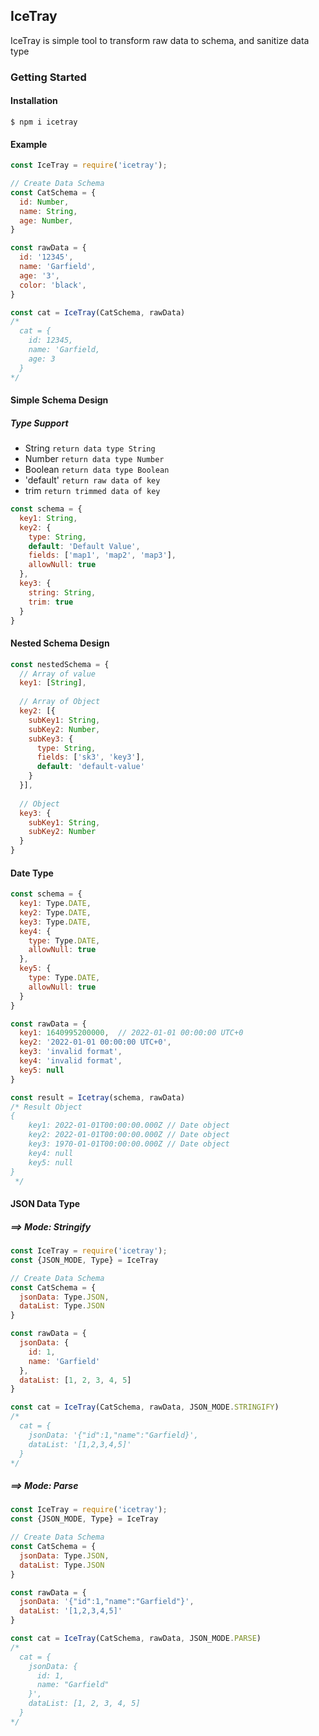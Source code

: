## IceTray
IceTray is simple tool to transform raw data to schema, and sanitize data type

### Getting Started

#### Installation
```
$ npm i icetray
```

#### Example
```js
const IceTray = require('icetray');

// Create Data Schema
const CatSchema = {
  id: Number,
  name: String,
  age: Number, 
}

const rawData = {
  id: '12345',
  name: 'Garfield',
  age: '3',
  color: 'black',
}

const cat = IceTray(CatSchema, rawData)
/* 
  cat = {
    id: 12345,
    name: 'Garfield,
    age: 3
  }
*/
```

#### Simple Schema Design
##### Type Support
- String `return data type String`
- Number `return data type Number`
- Boolean `return data type Boolean`
- 'default' `return raw data of key`
- trim `return trimmed data of key`
```js
const schema = {
  key1: String,
  key2: {
    type: String,
    default: 'Default Value',
    fields: ['map1', 'map2', 'map3'],
    allowNull: true
  },
  key3: {
    string: String,
    trim: true  
  }  
}
```

#### Nested Schema Design
```js
const nestedSchema = {
  // Array of value
  key1: [String],
  
  // Array of Object
  key2: [{
    subKey1: String,
    subKey2: Number,
    subKey3: {
      type: String,
      fields: ['sk3', 'key3'],
      default: 'default-value'
    }
  }],
  
  // Object
  key3: {
    subKey1: String,
    subKey2: Number
  }
}
```

#### Date Type
```js
const schema = {
  key1: Type.DATE,
  key2: Type.DATE,
  key3: Type.DATE,
  key4: {
    type: Type.DATE,
    allowNull: true
  },
  key5: {
    type: Type.DATE,
    allowNull: true
  }
}

const rawData = {
  key1: 1640995200000,  // 2022-01-01 00:00:00 UTC+0
  key2: '2022-01-01 00:00:00 UTC+0',
  key3: 'invalid format',
  key4: 'invalid format',
  key5: null
}

const result = Icetray(schema, rawData)
/* Result Object
{
    key1: 2022-01-01T00:00:00.000Z // Date object
    key2: 2022-01-01T00:00:00.000Z // Date object
    key3: 1970-01-01T00:00:00.000Z // Date object
    key4: null
    key5: null
}
 */
```

#### JSON Data Type
##### ==> Mode: Stringify
```js
const IceTray = require('icetray');
const {JSON_MODE, Type} = IceTray

// Create Data Schema
const CatSchema = {
  jsonData: Type.JSON,
  dataList: Type.JSON
}

const rawData = {
  jsonData: {
    id: 1,
    name: 'Garfield'
  },
  dataList: [1, 2, 3, 4, 5]
}

const cat = IceTray(CatSchema, rawData, JSON_MODE.STRINGIFY)
/* 
  cat = {
    jsonData: '{"id":1,"name":"Garfield}',
    dataList: '[1,2,3,4,5]'
  }
*/
```

##### ==> Mode: Parse
```js
const IceTray = require('icetray');
const {JSON_MODE, Type} = IceTray

// Create Data Schema
const CatSchema = {
  jsonData: Type.JSON,
  dataList: Type.JSON
}

const rawData = {
  jsonData: '{"id":1,"name":"Garfield"}',
  dataList: '[1,2,3,4,5]'
}

const cat = IceTray(CatSchema, rawData, JSON_MODE.PARSE)
/* 
  cat = {
    jsonData: {
      id: 1,
      name: "Garfield"
    }',
    dataList: [1, 2, 3, 4, 5]
  }
*/
```
